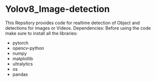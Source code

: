 # Yolov8_Image-detection
This Repsitory provides code for realtime detection of Object and detections for images or Videos.
Dependencies:
Before using the code make sure to install all the libraries:
- pytorch
- opencv-python
- numpy 
- matplotlib
- ultralytics
- os
- pandas

